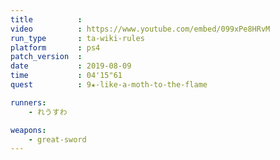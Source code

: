```yaml
---
title          :
video          : https://www.youtube.com/embed/099xPe8HRvM
run_type       : ta-wiki-rules
platform       : ps4
patch_version  : 
date           : 2019-08-09
time           : 04'15"61
quest          : 9★-like-a-moth-to-the-flame

runners:
    - れうすわ

weapons:
    - great-sword
---
```

